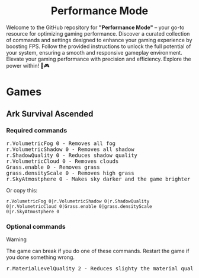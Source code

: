 # <div align="center">Performance Mode</div>

Welcome to the GitHub repository for **"Performance Mode"** – your go-to resource for optimizing gaming performance.
Discover a curated collection of commands and settings designed to enhance your gaming experience by boosting FPS.
Follow the provided instructions to unlock the full potential of your system, ensuring a smooth and responsive gameplay environment.
Elevate your gaming performance with precision and efficiency. Explore the power within! 🚀🎮

# Games

## Ark Survival Ascended

### Required commands
<pre>
r.VolumetricFog 0 - Removes all fog
r.VolumetricShadow 0 - Removes all shadow
r.ShadowQuality 0 - Reduces shadow quality
r.VolumetricCloud 0 - Removes clouds
Grass.enable 0 - Removes grass
grass.densityScale 0 - Removes high grass
r.SkyAtmostphere 0 - Makes sky darker and the game brighter
</pre>

Or copy this:
```
r.VolumetricFog 0|r.VolumetricShadow 0|r.ShadowQuality 0|r.VolumetricCloud 0|Grass.enable 0|grass.densityScale 0|r.SkyAtmostphere 0
```

### Optional commands
> [!WARNING]
> The game can break if you do one of these commands. Restart the game if you done something wrong.
<pre>
r.MaterialLevelQuality 2 - Reduces slighty the material quality.
</pre>
